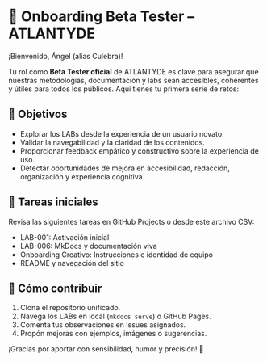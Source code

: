 # 🧪 Onboarding Beta Tester – ATLANTYDE

¡Bienvenido, Ángel (alias Culebra)!

Tu rol como **Beta Tester oficial** de ATLANTYDE es clave para asegurar que nuestras metodologías, documentación y labs sean accesibles, coherentes y útiles para todos los públicos. Aquí tienes tu primera serie de retos:

## 🎯 Objetivos
- Explorar los LABs desde la experiencia de un usuario novato.
- Validar la navegabilidad y la claridad de los contenidos.
- Proporcionar feedback empático y constructivo sobre la experiencia de uso.
- Detectar oportunidades de mejora en accesibilidad, redacción, organización y experiencia cognitiva.

## 🧩 Tareas iniciales
Revisa las siguientes tareas en GitHub Projects o desde este archivo CSV:
- LAB-001: Activación inicial
- LAB-006: MkDocs y documentación viva
- Onboarding Creativo: Instrucciones e identidad de equipo
- README y navegación del sitio

## 🚀 Cómo contribuir
1. Clona el repositorio unificado.
2. Navega los LABs en local (`mkdocs serve`) o GitHub Pages.
3. Comenta tus observaciones en Issues asignados.
4. Propón mejoras con ejemplos, imágenes o sugerencias.

¡Gracias por aportar con sensibilidad, humor y precisión! 💬